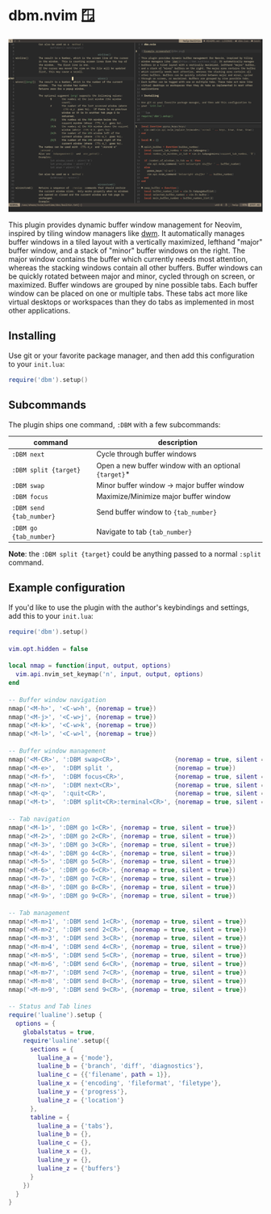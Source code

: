 # dbm.nvim 🪟

![Example screenshot](dbm.png)

This plugin provides dynamic buffer window management for Neovim, inspired by
tiling window managers like [dwm](https://dwm.suckless.org). It automatically
manages buffer windows in a tiled layout with a vertically maximized, lefthand
"major" buffer window, and a stack of "minor" buffer windows on the right. The
major window contains the buffer which currently needs most attention, whereas
the stacking windows contain all other buffers. Buffer windows can be quickly
rotated between major and minor, cycled through on screen, or maximized. Buffer
windows are grouped by nine possible tabs. Each buffer window can be placed on
one or multiple tabs. These tabs act more like virtual desktops or workspaces
than they do tabs as implemented in most other applications.

## Installing

Use git or your favorite package manager, and then add this configuration to
your `init.lua`:

```lua
require('dbm').setup()
```

## Subcommands

The plugin ships one command, `:DBM` with a few subcommands:

| command                 | description                                           |
|-------------------------|-------------------------------------------------------|
|`:DBM next`              | Cycle through buffer windows                          |
|`:DBM split {target}`    | Open a new buffer window with an optional `{target}`* |
|`:DBM swap`              | Minor buffer window → major buffer window             |
|`:DBM focus`             | Maximize/Minimize major buffer window                 |
|`:DBM send  {tab_number}`| Send buffer window to `{tab_number}`                  |
|`:DBM go    {tab_number}`| Navigate to tab `{tab_number}`                        |

**Note**: the `:DBM split {target}` could be anything passed to a normal
`:split` command.

## Example configuration

If you'd like to use the plugin with the author's keybindings and settings,
add this to your `init.lua`:

```lua
require('dbm').setup()

vim.opt.hidden = false

local nmap = function(input, output, options)
  vim.api.nvim_set_keymap('n', input, output, options)
end

-- Buffer window navigation
nmap('<M-h>', '<C-w>h', {noremap = true})
nmap('<M-j>', '<C-w>j', {noremap = true})
nmap('<M-k>', '<C-w>k', {noremap = true})
nmap('<M-l>', '<C-w>l', {noremap = true})

-- Buffer window management
nmap('<M-CR>', ':DBM swap<CR>',               {noremap = true, silent = true})
nmap('<M-e>',  ':DBM split ',                 {noremap = true})
nmap('<M-f>',  ':DBM focus<CR>',              {noremap = true, silent = true})
nmap('<M-n>',  ':DBM next<CR>',               {noremap = true, silent = true})
nmap('<M-q>',  ':quit<CR>',                   {noremap = true, silent = true})
nmap('<M-t>',  ':DBM split<CR>:terminal<CR>', {noremap = true, silent = true})

-- Tab navigation
nmap('<M-1>', ':DBM go 1<CR>', {noremap = true, silent = true})
nmap('<M-2>', ':DBM go 2<CR>', {noremap = true, silent = true})
nmap('<M-3>', ':DBM go 3<CR>', {noremap = true, silent = true})
nmap('<M-4>', ':DBM go 4<CR>', {noremap = true, silent = true})
nmap('<M-5>', ':DBM go 5<CR>', {noremap = true, silent = true})
nmap('<M-6>', ':DBM go 6<CR>', {noremap = true, silent = true})
nmap('<M-7>', ':DBM go 7<CR>', {noremap = true, silent = true})
nmap('<M-8>', ':DBM go 8<CR>', {noremap = true, silent = true})
nmap('<M-9>', ':DBM go 9<CR>', {noremap = true, silent = true})

-- Tab management
nmap('<M-m>1', ':DBM send 1<CR>', {noremap = true, silent = true})
nmap('<M-m>2', ':DBM send 2<CR>', {noremap = true, silent = true})
nmap('<M-m>3', ':DBM send 3<CR>', {noremap = true, silent = true})
nmap('<M-m>4', ':DBM send 4<CR>', {noremap = true, silent = true})
nmap('<M-m>5', ':DBM send 5<CR>', {noremap = true, silent = true})
nmap('<M-m>6', ':DBM send 6<CR>', {noremap = true, silent = true})
nmap('<M-m>7', ':DBM send 7<CR>', {noremap = true, silent = true})
nmap('<M-m>8', ':DBM send 8<CR>', {noremap = true, silent = true})
nmap('<M-m>9', ':DBM send 9<CR>', {noremap = true, silent = true})

-- Status and Tab lines
require('lualine').setup {
  options = {
    globalstatus = true,
    require'lualine'.setup({
      sections = {
        lualine_a = {'mode'},
        lualine_b = {'branch', 'diff', 'diagnostics'},
        lualine_c = {{'filename', path = 1}},
        lualine_x = {'encoding', 'fileformat', 'filetype'},
        lualine_y = {'progress'},
        lualine_z = {'location'}
      },
      tabline = {
        lualine_a = {'tabs'},
        lualine_b = {},
        lualine_c = {},
        lualine_x = {},
        lualine_y = {},
        lualine_z = {'buffers'}
      }
    })
  }
}
```

